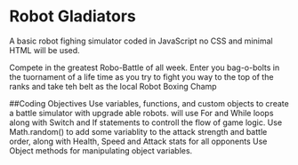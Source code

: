 # Robot Gladiators
A basic robot fighing simulator coded in JavaScript no CSS and minimal HTML will be used.

Compete in the greatest Robo-Battle of all week. Enter you bag-o-bolts in the tuornament of a life time as you try to fight you way to the top of the ranks and take teh belt as the local Robot Boxing Champ

##Coding Objectives
Use variables, functions, and custom objects to create a battle simulator with upgrade able robots.
will use For and While loops along with Switch and If statements to controll the flow of game logic.
Use Math.random() to add some variablity to the attack strength and battle order, along with Health, Speed and Attack stats for all opponents 
Use Object methods for manipulating object variables.
